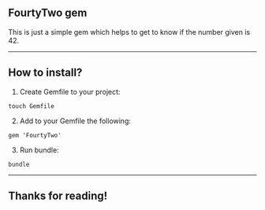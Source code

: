 ## FourtyTwo gem

This is just a simple gem which helps to get to know if the number given is 42.

------------------------------------------------------------------------------------------------------------

## How to install?

1. Create Gemfile to your project:
```
touch Gemfile
```
2. Add to your Gemfile the following:
```
gem 'FourtyTwo'
```
3. Run bundle:
```
bundle
```

------------------------------------------------------------------------------------------------------------

## Thanks for reading!

